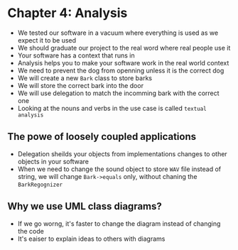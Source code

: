 # Chapter 4: Analysis

- We tested our software in a vacuum where everything is used as we expect it to be used
- We should graduate our project to the real word where real people use it
- Your software has a context that runs in
- Analysis helps you to make your software work in the real world context
- We need to prevent the dog from openning unless it is the correct dog
- We will create a new `Bark` class to store barks
- We will store the correct bark into the door
- We will use delegation to match the incomming bark with the correct one
- Looking at the nouns and verbs in the use case is called `textual analysis`

## The powe of loosely coupled applications

- Delegation sheilds your objects from implementations changes to other objects in your software
- When we need to change the sound object to store `WAV` file instead of string, we will change `Bark->equals` only, without chaning the `BarkRegognizer`

## Why we use UML class diagrams?

- If we go worng, it's faster to change the diagram instead of changing the code
- It's eaiser to explain ideas to others with diagrams
